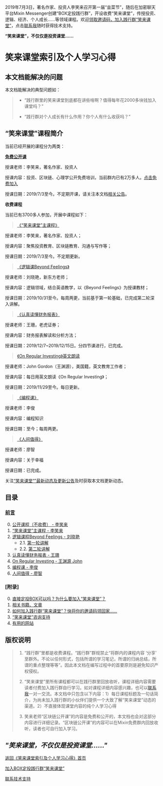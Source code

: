 2019年7月3日，著名作家、投资人李笑来召开第一届“韭菜节”，随后在加密聊天平台Mixin Messenger创建“BOX定投践行群”，开设收费“笑来课堂”，传授投资、逻辑、经济、个人成长……等领域课程。欢迎[领取邀请码，加入践行群“笑来课堂”](xiaolai-class.md)，点击[联系我](contact-info.md)随时获得技术支持。

**“笑来课堂”，不仅仅是投资课堂……**

# 笑来课堂索引及个人学习心得

## 本文档能解决的问题

本文档能解决的典型问题如：

> * “践行群里的笑来课堂到底都在讲些啥啊？值得每年花2000多块钱加入课堂吗？”
>
> * “践行群对个人成长有什么作用？你个人有什么收获吗？”

## “笑来课堂”课程简介

当前已经开展的课程分为两类：

[**免费公开课**](/xiaolai-main-course-public.md)

授课老师：李笑来，著名作家、投资人

授课内容：投资、区块链、心理学公开免费培训，当前群内已有2万多人。[点击免费加入](/xiaolai-class-public.md)

授课日期：2019/7/3至今。不定期开课，请关注本文档[相关公告](/xiaolai-class-bbs.md)。

**收费课程**

当前已有3700多人参加，开展中课程如下：

> [《“笑来课堂”主课程》](/xiaolai-main-course-private.md)

授课老师：李笑来，著名作家、投资人；

授课内容：聚焦投资教育、区块链教育、沟通与写作等；

授课日期：2019/7/3至今。不定期更新。

> [《逻辑课Beyond Feelings》](/beyond-feelings.md)

授课老师：刘晓艳，新东方老师；

授课内容：逻辑领域，结合英语教学，以《Beyond Feelings》为授课教材；

授课日期：2019/10/31至今。每周两更，当前基于第一轮基础，已完成第二轮深入讲解。

> [《认真读懂财务报表》](/financial-statements.md)

授课老师：王珊，老虎证券；

授课内容：财务报表解读和分析方法；

授课日期：2019/12/7~2019/12/15日。分四节课进行，已完成。

> [《On Regular Investing》英文朗读](/on-regular-investing.md)

授课老师：John Gordon（王渊源），美国籍，英文教育工作者；

授课内容：每日用英文朗读《On Regular Investing》；

授课日期：2019/11/29至今。每日更新。

> [《编程课》](/programming.md)

授课老师：李俊

授课内容：编程知识

授课日期：至今；每周两更。

> [《人间值得》](/worth-of-it.md)

授课老师：廖智

授课内容：关于幸福

授课日期：已完成。

关注[“笑来课堂“”最新动态及更新公告](xiaolai-class-bbs.md)及时获取本文档更新动态。

## 目录

### [前言](README.md)

0. [公开课程（不收费） - 李笑来](xiaolai-main-course-public.md)    
1. [“笑来课堂”主课程 - 李笑来](xiaolai-main-course-private.md)
2. [逻辑课程Beyond Feelings - 刘晓艳](beyond-feelings.md)
    - 2.1. [第一轮讲解](beyond-feelings-round1.md)
    - 2.2. [第二轮讲解](beyond-feelings-round2.md)    
3. [认真读懂财务报表 - 王珊](financial-statements.md)
4. [On Regular Investing - 王渊源 John](on-regular-investing.md)
5. [编程课 - 李俊](programming.md)
6. [人间值得 - 廖智](worth-of-it.md)

### [附录]
0. [直接定投BOX可以吗？为什么要加入“笑来课堂”？](/xiaolai-class-why.md)
1. [相关书籍、文章](/books.md)
2. [如何加入践行群“笑来课堂”？快将你的邀请码领回家……](/xiaolai-class.md)
3. [“笑来课堂”咨询支持](/contact-info.md)
4. [有用的网站](/xiaolai-class-website.md)


## 版权说明

> 1. “践行群”里都是收费课程。“践行群”群规禁止“将群内的课程内容 ‘分享’ 至群外。不论以任何形式，包括所谓的学习笔记，所谓的归纳总结，所谓的重点整理等等”。因此本文档在编写过程中的首要原则是避免知识产权侵权。
> 
> 2. “笑来课堂”里所有课程都可以在践行群里回放收听，课程详细内容需要读者付费加入践行群自行学习。如对课程详细内容感兴趣，也可以[联系我](contact-info.md)一对一交流。本文档中只包含以下内容：1）每日课程标题及一句话简介，为尚未加入践行群的小伙伴们提供一个大致了解“笑来课堂”动态的渠道。2）不直接体现课堂内容的纯个人学习心得
> 
> 3. 笑来老师“区块链公开课”的内容是免费和公开的，本文档也会对这部分内容进行详细记录。“区块链公开课”的内容可以在Mixin免费群内回放收听，读者也可自行加入学习。

## ***"笑来课堂，不仅仅是投资课堂……"***

[返回《笑来课堂索引及个人学习心得》首页](/README.md)

[加入BOX定投践行群“笑来课堂”](/xiaolai-class.md)

[联系技术支持](/contact-info.md)
